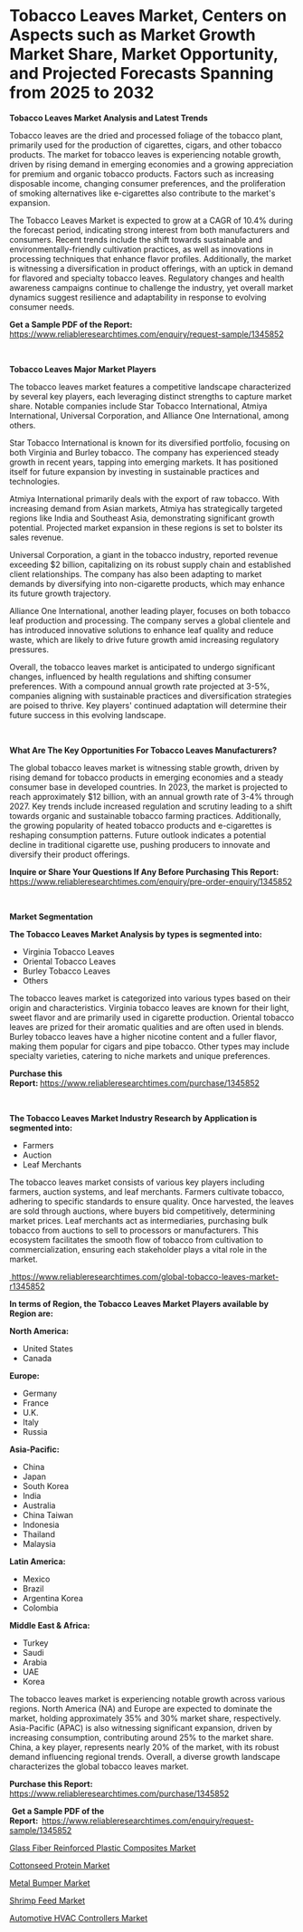 <p><h1>Tobacco Leaves Market, Centers on Aspects such as Market Growth Market Share, Market Opportunity, and Projected Forecasts Spanning from 2025 to 2032</h1></p><p><strong>Tobacco Leaves Market Analysis and Latest Trends</strong></p>
<p><p>Tobacco leaves are the dried and processed foliage of the tobacco plant, primarily used for the production of cigarettes, cigars, and other tobacco products. The market for tobacco leaves is experiencing notable growth, driven by rising demand in emerging economies and a growing appreciation for premium and organic tobacco products. Factors such as increasing disposable income, changing consumer preferences, and the proliferation of smoking alternatives like e-cigarettes also contribute to the market's expansion.</p><p>The Tobacco Leaves Market is expected to grow at a CAGR of 10.4% during the forecast period, indicating strong interest from both manufacturers and consumers. Recent trends include the shift towards sustainable and environmentally-friendly cultivation practices, as well as innovations in processing techniques that enhance flavor profiles. Additionally, the market is witnessing a diversification in product offerings, with an uptick in demand for flavored and specialty tobacco leaves. Regulatory changes and health awareness campaigns continue to challenge the industry, yet overall market dynamics suggest resilience and adaptability in response to evolving consumer needs.</p></p>
<p><strong>Get a Sample PDF of the Report:&nbsp;</strong> <a href="https://www.reliableresearchtimes.com/enquiry/request-sample/1345852?utm_campaign=2240&utm_medium=2&utm_source=Github&utm_content=ia&utm_term=02022025&utm_id=tobacco-leaves">https://www.reliableresearchtimes.com/enquiry/request-sample/1345852</a></p>
<p>&nbsp;</p>
<p><strong>Tobacco Leaves Major Market Players</strong></p>
<p><p>The tobacco leaves market features a competitive landscape characterized by several key players, each leveraging distinct strengths to capture market share. Notable companies include Star Tobacco International, Atmiya International, Universal Corporation, and Alliance One International, among others.</p><p>Star Tobacco International is known for its diversified portfolio, focusing on both Virginia and Burley tobacco. The company has experienced steady growth in recent years, tapping into emerging markets. It has positioned itself for future expansion by investing in sustainable practices and technologies.</p><p>Atmiya International primarily deals with the export of raw tobacco. With increasing demand from Asian markets, Atmiya has strategically targeted regions like India and Southeast Asia, demonstrating significant growth potential. Projected market expansion in these regions is set to bolster its sales revenue.</p><p>Universal Corporation, a giant in the tobacco industry, reported revenue exceeding $2 billion, capitalizing on its robust supply chain and established client relationships. The company has also been adapting to market demands by diversifying into non-cigarette products, which may enhance its future growth trajectory.</p><p>Alliance One International, another leading player, focuses on both tobacco leaf production and processing. The company serves a global clientele and has introduced innovative solutions to enhance leaf quality and reduce waste, which are likely to drive future growth amid increasing regulatory pressures.</p><p>Overall, the tobacco leaves market is anticipated to undergo significant changes, influenced by health regulations and shifting consumer preferences. With a compound annual growth rate projected at 3-5%, companies aligning with sustainable practices and diversification strategies are poised to thrive. Key players' continued adaptation will determine their future success in this evolving landscape.</p></p>
<p>&nbsp;</p>
<p><strong>What Are The Key Opportunities For Tobacco Leaves Manufacturers?</strong></p>
<p><p>The global tobacco leaves market is witnessing stable growth, driven by rising demand for tobacco products in emerging economies and a steady consumer base in developed countries. In 2023, the market is projected to reach approximately $12 billion, with an annual growth rate of 3-4% through 2027. Key trends include increased regulation and scrutiny leading to a shift towards organic and sustainable tobacco farming practices. Additionally, the growing popularity of heated tobacco products and e-cigarettes is reshaping consumption patterns. Future outlook indicates a potential decline in traditional cigarette use, pushing producers to innovate and diversify their product offerings.</p></p>
<p><strong>Inquire or Share Your Questions If Any Before Purchasing This Report:</strong> <a href="https://www.reliableresearchtimes.com/enquiry/pre-order-enquiry/1345852?utm_campaign=2240&utm_medium=2&utm_source=Github&utm_content=ia&utm_term=02022025&utm_id=tobacco-leaves">https://www.reliableresearchtimes.com/enquiry/pre-order-enquiry/1345852</a></p>
<p>&nbsp;</p>
<p><strong>Market Segmentation</strong></p>
<p><strong>The Tobacco Leaves Market Analysis by types is segmented into:</strong></p>
<p><ul><li>Virginia Tobacco Leaves</li><li>Oriental Tobacco Leaves</li><li>Burley Tobacco Leaves</li><li>Others</li></ul></p>
<p><p>The tobacco leaves market is categorized into various types based on their origin and characteristics. Virginia tobacco leaves are known for their light, sweet flavor and are primarily used in cigarette production. Oriental tobacco leaves are prized for their aromatic qualities and are often used in blends. Burley tobacco leaves have a higher nicotine content and a fuller flavor, making them popular for cigars and pipe tobacco. Other types may include specialty varieties, catering to niche markets and unique preferences.</p></p>
<p><strong>Purchase this Report:&nbsp;</strong><a href="https://www.reliableresearchtimes.com/purchase/1345852?utm_campaign=2240&utm_medium=2&utm_source=Github&utm_content=ia&utm_term=02022025&utm_id=tobacco-leaves">https://www.reliableresearchtimes.com/purchase/1345852</a></p>
<p>&nbsp;</p>
<p><strong>The Tobacco Leaves Market Industry Research by Application is segmented into:</strong></p>
<p><ul><li>Farmers</li><li>Auction</li><li>Leaf Merchants</li></ul></p>
<p><p>The tobacco leaves market consists of various key players including farmers, auction systems, and leaf merchants. Farmers cultivate tobacco, adhering to specific standards to ensure quality. Once harvested, the leaves are sold through auctions, where buyers bid competitively, determining market prices. Leaf merchants act as intermediaries, purchasing bulk tobacco from auctions to sell to processors or manufacturers. This ecosystem facilitates the smooth flow of tobacco from cultivation to commercialization, ensuring each stakeholder plays a vital role in the market.</p></p>
<p><a href="https://www.reliableresearchtimes.com/global-tobacco-leaves-market-r1345852?utm_campaign=2240&utm_medium=2&utm_source=Github&utm_content=ia&utm_term=02022025&utm_id=tobacco-leaves">&nbsp;https://www.reliableresearchtimes.com/global-tobacco-leaves-market-r1345852</a></p>
<p><strong>In terms of Region, the Tobacco Leaves Market Players available by Region are:</strong></p>
<p>
    <p> <strong> North America: </strong>
        <ul>
            <li>United States</li>
            <li>Canada</li>
        </ul>
        </p> 
    <p> <strong> Europe: </strong>
        <ul>
            <li>Germany</li>
            <li>France</li>
            <li>U.K.</li>
            <li>Italy</li>
            <li>Russia</li>
        </ul>
        </p> 
    <p> <strong> Asia-Pacific: </strong>
        <ul>
            <li>China</li>
            <li>Japan</li>
            <li>South Korea</li>
            <li>India</li>
            <li>Australia</li>
            <li>China Taiwan</li>
            <li>Indonesia</li>
            <li>Thailand</li>
            <li>Malaysia</li>
        </ul>
        </p> 
    <p> <strong> Latin America: </strong>
        <ul>
            <li>Mexico</li>
            <li>Brazil</li>
            <li>Argentina Korea</li>
            <li>Colombia</li>
        </ul>
        </p> 
    <p> <strong> Middle East & Africa: </strong>
        <ul>
            <li>Turkey</li>
            <li>Saudi</li>
            <li>Arabia</li>
            <li>UAE</li>
            <li>Korea</li>
        </ul>
    </p>
    </p>
<p><p>The tobacco leaves market is experiencing notable growth across various regions. North America (NA) and Europe are expected to dominate the market, holding approximately 35% and 30% market share, respectively. Asia-Pacific (APAC) is also witnessing significant expansion, driven by increasing consumption, contributing around 25% to the market share. China, a key player, represents nearly 20% of the market, with its robust demand influencing regional trends. Overall, a diverse growth landscape characterizes the global tobacco leaves market.</p></p>
<p><strong>Purchase this Report: </strong><a href="https://www.reliableresearchtimes.com/purchase/1345852?utm_campaign=2240&utm_medium=2&utm_source=Github&utm_content=ia&utm_term=02022025&utm_id=tobacco-leaves">https://www.reliableresearchtimes.com/purchase/1345852</a></p>
<p>&nbsp;<strong>Get a Sample PDF of the Report:&nbsp;&nbsp;</strong><a href="https://www.reliableresearchtimes.com/enquiry/request-sample/1345852?utm_campaign=2240&utm_medium=2&utm_source=Github&utm_content=ia&utm_term=02022025&utm_id=tobacco-leaves">https://www.reliableresearchtimes.com/enquiry/request-sample/1345852</a></p>
<p><strong></strong></p>
<p><p><a href="https://github.com/stillsfloria19981/Market-Research-Report-List-1/blob/main/glass-fiber-reinforced-plastic-composites-market.md?utm_campaign=2240&utm_medium=2&utm_source=Github&utm_content=ia&utm_term=02022025&utm_id=tobacco-leaves">Glass Fiber Reinforced Plastic Composites Market</a></p><p><a href="https://www.linkedin.com/pulse/cottonseed-protein-market-analysis-major-challenges-f3thc?utm_campaign=2240&utm_medium=2&utm_source=Github&utm_content=ia&utm_term=02022025&utm_id=tobacco-leaves">Cottonseed Protein Market</a></p><p><a href="https://www.linkedin.com/pulse/strategic-market-research-report-metal-bumper-anticipated-sypqc?utm_campaign=2240&utm_medium=2&utm_source=Github&utm_content=ia&utm_term=02022025&utm_id=tobacco-leaves">Metal Bumper Market</a></p><p><a href="https://www.linkedin.com/pulse/shrimp-feed-market-trends-assessmentthe-markets-present-dvujc?utm_campaign=2240&utm_medium=2&utm_source=Github&utm_content=ia&utm_term=02022025&utm_id=tobacco-leaves">Shrimp Feed Market</a></p><p><a href="https://www.linkedin.com/pulse/automotive-hvac-controllers-market-size-trends-79-kkshc?utm_campaign=2240&utm_medium=2&utm_source=Github&utm_content=ia&utm_term=02022025&utm_id=tobacco-leaves">Automotive HVAC Controllers Market</a></p></p>